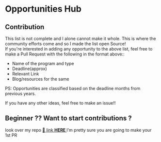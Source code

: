 #  Opportunities Hub


## Contribution
This list is not complete and I alone cannot make it whole. This is where the community efforts come and so I made the list open Source! <br>
If you're interested in adding any opportunity to the above list, feel free to make a Pull Request with the following in the format above::
- Name of the program and type
- Deadline(approx)
- Relevant Link
- Blog/resources for the same

PS: Opportunities are classified based on the deadline months from previous years. 

If you have any other ideas, feel free to make an issue!!

## Beginner ?? Want to start contributions ?

look over my repo <a href="https://github.com/Ayan-thecodeking/Here-Contributions-Begins">👋
link <strong>HERE </strong> </a> 
I'm pretty sure you are going to make your 1st PR

